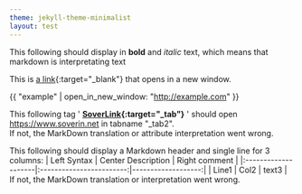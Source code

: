```yaml
---
theme: jekyll-theme-minimalist
layout: test
---
```



This following should display in <strong>bold</strong> and <em>italic</em> text, which means that markdown is interpretating text

This is [a link](http://example.com){:target="_blank"} that opens in a new window.

{{ "example" | open_in_new_window: "http://example.com" }}


This following tag &#39; <strong><a href="https://www.soverin.net">SoverLink</a>{:target=&quot;_tab&quot;}</strong> &#39; should open https://www.soverin.net in tabname &quot;_tab2&quot;.
<br>If not, the MarkDown translation or attribute interpretation went wrong.


This following should display a Markdown header and single line for 3 columns:
| Left Syntax     | Center Description | Right comment |
|:--------------------|:------------------------:|-------------------:| 
| Line1      | Col2 | text3 |
<br> If not, the MarkDown translation or interpretation went wrong.